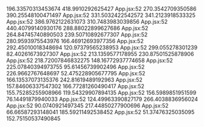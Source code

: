 
196.33570313453674 418.9910292625427
App.jsx:52 270.3542709350586 390.25548100471497
App.jsx:52 331.5032422542572 341.2123918533325
App.jsx:52 386.9762122631073 310.7483983039856
App.jsx:52 440.40799140930176 288.88022899627686
App.jsx:52 264.84745740890503 239.50710892677307
App.jsx:52 280.9593975543976 166.46912693977356
App.jsx:52 292.45010018348694 120.97379565238953
App.jsx:52 299.055278301239 82.40261673927307
App.jsx:52 213.1359577178955 230.87501525878906
App.jsx:52 218.72007846832275 148.16772937774658
App.jsx:52 225.07840394973755 95.61456739902496
App.jsx:52 226.9662767648697 52.475228905677795
App.jsx:52 166.13537073135376 242.81619489192963
App.jsx:52 157.84606337547302 166.77281260490417
App.jsx:52 155.75285255908966 119.54329907894135
App.jsx:52 156.5989851951599 76.14491879940033
App.jsx:52 124.49963390827179 266.4038836956024
App.jsx:52 90.0740921497345 217.44850277900696
App.jsx:52 66.66587293148041 185.59211492538452
App.jsx:52 51.37476325035095 152.75150537490845
